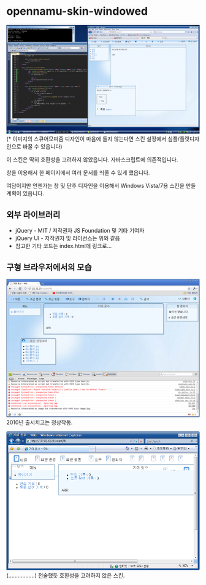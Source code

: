 # opennamu-skin-windowed
![미리보기](https://github.com/gdl-888/opennamu-skin-windowed/blob/master/preview.gif?raw=true)
(* 이미지의 스큐어모피즘 디자인이 마음에 들지 않는다면 스킨 설정에서 심플/플랫디자인으로 바꿀 수 있읍니다)

이 스킨은 딱히 호환성을 고려하지 않았읍니다. 자바스크립트에 의존적입니다.

창을 이용해서 한 페이지에서 여러 문서를 띄울 수 있게 했읍니다.

여담이지만 언젠가는 창 및 단추 디자인을 이용해서 Windows Vista/7용 스킨을 만들 계획이 있읍니다.

## 외부 라이브러리
- jQuery - MIT / 저작권자 JS Foundation 및 기타 기여자
- jQuery UI - 저작권자 및 라이선스는 위와 같음
- 참고한 기타 코드는 index.html에 링크로...

## 구형 브라우저에서의 모습
![크롬 6.0](https://raw.githubusercontent.com/gdl-888/opennamu-skin-windowed/master/chrome60.bmp)  
2010년 출시치고는 정상작동.

![IE 7](https://raw.githubusercontent.com/gdl-888/opennamu-skin-windowed/master/ie7.bmp)  
(.................) 
전술했듯 호환성을 고려하지 않은 스킨.
